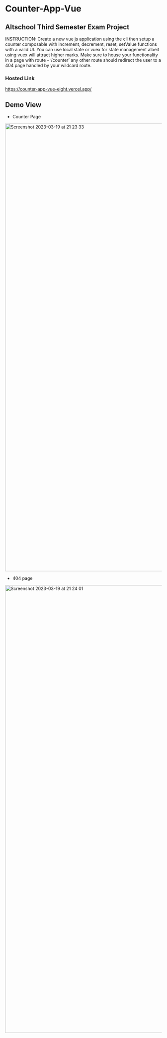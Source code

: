 # Counter-App-Vue

## Altschool Third Semester Exam Project

INSTRUCTION: Create a new vue js application using the cli then setup a counter composable with increment, decrement, reset, setValue functions with a valid UI. You can use local state or vuex for state management albeit using vuex will attract higher marks. Make sure to house your functionality in a page with route - ‘/counter’ any other route should redirect the user to a 404 page handled by your wildcard route.

### Hosted Link

https://counter-app-vue-eight.vercel.app/

## Demo View

* Counter Page 
<img width="1440" alt="Screenshot 2023-03-19 at 21 23 33" src="https://user-images.githubusercontent.com/79756092/226206965-4271f92c-9b44-4be8-8bcc-fe02413dbd89.png">

* 404 page
<img width="1440" alt="Screenshot 2023-03-19 at 21 24 01" src="https://user-images.githubusercontent.com/79756092/226206973-40c21e72-48f3-406e-964d-475fcd60e1e3.png">


